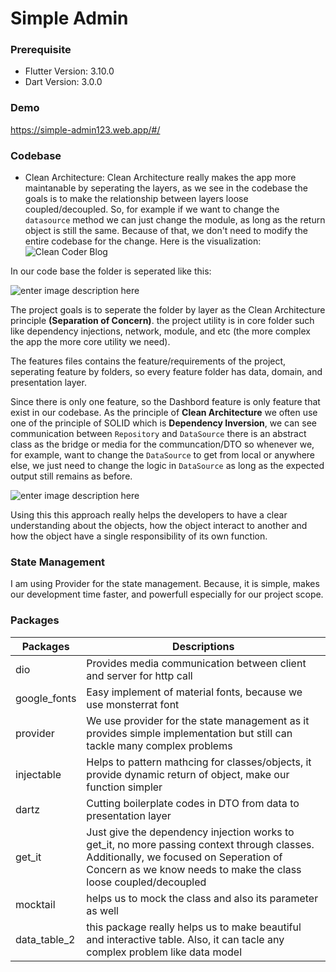 

# Simple Admin

### Prerequisite

 - Flutter Version: 3.10.0
 - Dart Version: 3.0.0
 ### Demo
https://simple-admin123.web.app/#/

### Codebase
- Clean Architecture:
Clean Architecture really makes the app more maintanable by seperating the layers, as we see in the codebase the goals is to make the relationship between layers loose coupled/decoupled. So, for example if we want to change the `datasource` method we can just change the module, as long as the return object is still the same. Because of that, we don't need to modify the entire codebase for the change. Here is the visualization:
	![Clean Coder Blog](https://blog.cleancoder.com/uncle-bob/images/2012-08-13-the-clean-architecture/CleanArchitecture.jpg)

In our code base the folder is seperated like this:

![enter image description here](https://gcdnb.pbrd.co/images/agEESqZiwTgE.png?o=1)

The project goals is to seperate the folder by layer as the Clean Architecture principle **(Separation of Concern)**. the project utility is in core folder such like dependency injections, network, module, and etc (the more complex the app the more core utility we need).

The features files contains the feature/requirements of the project, seperating feature by folders, so every feature folder has data, domain, and presentation layer.

Since there is only one feature, so the Dashbord feature is only feature that exist in our codebase.
As the principle of **Clean Architecture** we often use one of the principle of SOLID which is **Dependency Inversion**, we can see communication between `Repository` and `DataSource` there is an abstract class as the bridge or media for the communcation/DTO so whenever we, for example, want to change the `DataSource` to get from local or anywhere else, we just need to change the logic in `DataSource` as long as the expected output still remains as before.

![enter image description here](https://gcdnb.pbrd.co/images/db1y4ELXVyzS.png?o=1)

Using this this approach really helps the developers to have a clear understanding about the objects, how the object interact to another and how the object have a single responsibility of its own function.

### State Management
I am using Provider for the state management. Because, it is simple, makes our development time faster, and powerfull especially for our project scope.

### Packages
|Packages|  Descriptions|
|--|--|
| dio |Provides media communication between client and server for http call|
| google_fonts| Easy implement of material fonts, because we use monsterrat font|
| provider| We use provider for the state management as it provides simple implementation but still can tackle many complex problems|
| injectable| Helps to pattern mathcing for classes/objects, it provide dynamic return of object, make our function simpler|
| dartz| Cutting boilerplate codes in DTO from data to presentation layer|
| get_it| Just give the dependency injection works to get_it, no more passing context through classes. Additionally, we focused on Seperation of Concern as we know needs to make the class loose coupled/decoupled|
|mocktail| helps us to mock the class and also its parameter as well|
|data_table_2|this package really helps us to make beautiful and interactive table. Also, it can tacle any complex problem like data model|
